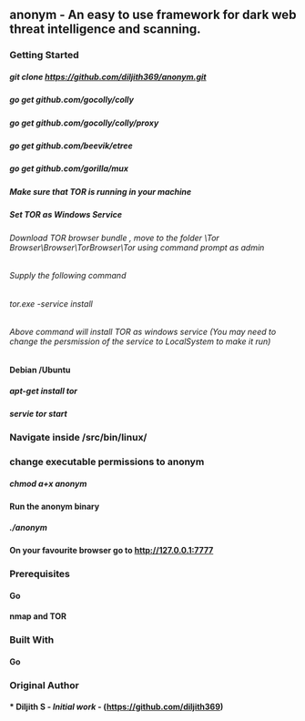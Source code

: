 ## anonym - An easy to use framework for dark web threat intelligence and scanning.

### Getting Started

##### git clone https://github.com/diljith369/anonym.git
##### go get github.com/gocolly/colly
##### go get github.com/gocolly/colly/proxy
##### go get github.com/beevik/etree
##### go get github.com/gorilla/mux

##### Make sure that TOR is running in your machine

##### Set TOR as Windows Service
###### Download TOR browser bundle , move to the folder \Tor Browser\Browser\TorBrowser\Tor using command prompt as admin
###### Supply the following command 
###### tor.exe -service install 
###### Above command will install TOR as windows service (You may need to change the persmission of the service to LocalSystem to make it run)

####  Debian /Ubuntu 
##### apt-get install tor
##### servie tor start

### Navigate inside /src/bin/linux/
### change executable permissions to anonym
##### chmod a+x anonym
#### Run the anonym binary 
##### ./anonym
#### On your favourite browser go to http://127.0.0.1:7777

### Prerequisites
#### Go 
#### nmap and TOR

### Built With
#### Go 

### Original Author
#### * **Diljith S** - *Initial work* - (https://github.com/diljith369)
